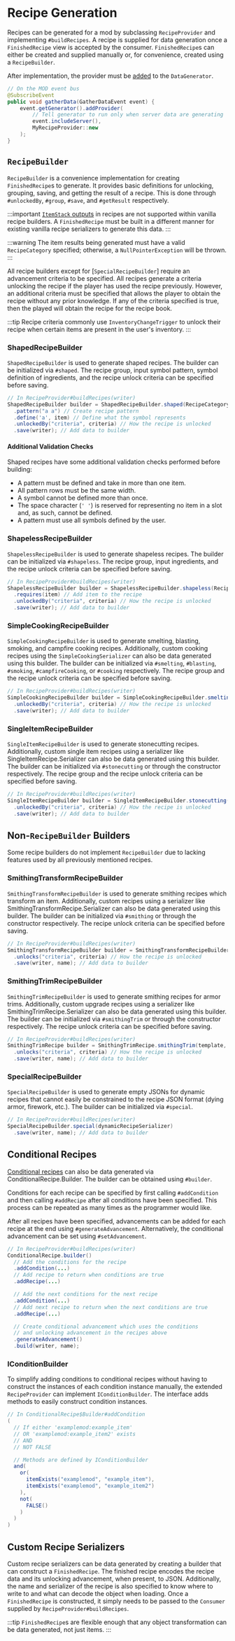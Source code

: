 # Recipe Generation

Recipes can be generated for a mod by subclassing `RecipeProvider` and implementing `#buildRecipes`. A recipe is supplied for data generation once a `FinishedRecipe` view is accepted by the consumer. `FinishedRecipe`s can either be created and supplied manually or, for convenience, created using a `RecipeBuilder`.

After implementation, the provider must be [added][datagen] to the `DataGenerator`.

```java
// On the MOD event bus
@SubscribeEvent
public void gatherData(GatherDataEvent event) {
    event.getGenerator().addProvider(
        // Tell generator to run only when server data are generating
        event.includeServer(),
        MyRecipeProvider::new
    );
}
```

## `RecipeBuilder`

`RecipeBuilder` is a convenience implementation for creating `FinishedRecipe`s to generate. It provides basic definitions for unlocking, grouping, saving, and getting the result of a recipe. This is done through `#unlockedBy`, `#group`, `#save`, and `#getResult` respectively.

:::important
[`ItemStack` outputs][stack] in recipes are not supported within vanilla recipe builders. A `FinishedRecipe` must be built in a different manner for existing vanilla recipe serializers to generate this data.
:::

:::warning
The item results being generated must have a valid `RecipeCategory` specified; otherwise, a `NullPointerException` will be thrown.
:::

All recipe builders except for [`SpecialRecipeBuilder`] require an advancement criteria to be specified. All recipes generate a criteria unlocking the recipe if the player has used the recipe previously. However, an additional criteria must be specified that allows the player to obtain the recipe without any prior knowledge. If any of the criteria specified is true, then the played will obtain the recipe for the recipe book.

:::tip
Recipe criteria commonly use `InventoryChangeTrigger` to unlock their recipe when certain items are present in the user's inventory.
:::

### ShapedRecipeBuilder

`ShapedRecipeBuilder` is used to generate shaped recipes. The builder can be initialized via `#shaped`. The recipe group, input symbol pattern, symbol definition of ingredients, and the recipe unlock criteria can be specified before saving.

```java
// In RecipeProvider#buildRecipes(writer)
ShapedRecipeBuilder builder = ShapedRecipeBuilder.shaped(RecipeCategory.MISC, result)
  .pattern("a a") // Create recipe pattern
  .define('a', item) // Define what the symbol represents
  .unlockedBy("criteria", criteria) // How the recipe is unlocked
  .save(writer); // Add data to builder
```

#### Additional Validation Checks

Shaped recipes have some additional validation checks performed before building:

- A pattern must be defined and take in more than one item.
- All pattern rows must be the same width.
- A symbol cannot be defined more than once.
- The space character (`' '`) is reserved for representing no item in a slot and, as such, cannot be defined.
- A pattern must use all symbols defined by the user.

### ShapelessRecipeBuilder

`ShapelessRecipeBuilder` is used to generate shapeless recipes. The builder can be initialized via `#shapeless`. The recipe group, input ingredients, and the recipe unlock criteria can be specified before saving.

```java
// In RecipeProvider#buildRecipes(writer)
ShapelessRecipeBuilder builder = ShapelessRecipeBuilder.shapeless(RecipeCategory.MISC, result)
  .requires(item) // Add item to the recipe
  .unlockedBy("criteria", criteria) // How the recipe is unlocked
  .save(writer); // Add data to builder
```

### SimpleCookingRecipeBuilder

`SimpleCookingRecipeBuilder` is used to generate smelting, blasting, smoking, and campfire cooking recipes. Additionally, custom cooking recipes using the `SimpleCookingSerializer` can also be data generated using this builder. The builder can be initialized via `#smelting`, `#blasting`, `#smoking`, `#campfireCooking`, or `#cooking` respectively. The recipe group and the recipe unlock criteria can be specified before saving.

```java
// In RecipeProvider#buildRecipes(writer)
SimpleCookingRecipeBuilder builder = SimpleCookingRecipeBuilder.smelting(input, RecipeCategory.MISC, result, experience, cookingTime)
  .unlockedBy("criteria", criteria) // How the recipe is unlocked 
  .save(writer); // Add data to builder
```

### SingleItemRecipeBuilder

`SingleItemRecipeBuilder` is used to generate stonecutting recipes. Additionally, custom single item recipes using a serializer like SingleItemRecipe.Serializer can also be data generated using this builder. The builder can be initialized via `#stonecutting` or through the constructor respectively. The recipe group and the recipe unlock criteria can be specified before saving.

```java
// In RecipeProvider#buildRecipes(writer)
SingleItemRecipeBuilder builder = SingleItemRecipeBuilder.stonecutting(input, RecipeCategory.MISC, result)
  .unlockedBy("criteria", criteria) // How the recipe is unlocked
  .save(writer); // Add data to builder
```

## Non-`RecipeBuilder` Builders

Some recipe builders do not implement `RecipeBuilder` due to lacking features used by all previously mentioned recipes.

### SmithingTransformRecipeBuilder

`SmithingTransformRecipeBuilder` is used to generate smithing recipes which transform an item. Additionally, custom recipes using a serializer like SmithingTransformRecipe.Serializer can also be data generated using this builder. The builder can be initialized via `#smithing` or through the constructor respectively. The recipe unlock criteria can be specified before saving.

```java
// In RecipeProvider#buildRecipes(writer)
SmithingTransformRecipeBuilder builder = SmithingTransformRecipeBuilder.smithing(template, base, addition, RecipeCategory.MISC, result)
  .unlocks("criteria", criteria) // How the recipe is unlocked
  .save(writer, name); // Add data to builder
```

### SmithingTrimRecipeBuilder

`SmithingTrimRecipeBuilder` is used to generate smithing recipes for armor trims. Additionally, custom upgrade recipes using a serializer like SmithingTrimRecipe.Serializer can also be data generated using this builder. The builder can be initialized via `#smithingTrim` or through the constructor respectively. The recipe unlock criteria can be specified before saving.

```java
// In RecipeProvider#buildRecipes(writer)
SmithingTrimRecipe builder = SmithingTrimRecipe.smithingTrim(template, base, addition, RecipeCategory.MISC)
  .unlocks("criteria", criteria) // How the recipe is unlocked
  .save(writer, name); // Add data to builder
```

### SpecialRecipeBuilder

`SpecialRecipeBuilder` is used to generate empty JSONs for dynamic recipes that cannot easily be constrained to the recipe JSON format (dying armor, firework, etc.). The builder can be initialized via `#special`.

```java
// In RecipeProvider#buildRecipes(writer)
SpecialRecipeBuilder.special(dynamicRecipeSerializer)
  .save(writer, name); // Add data to builder
```

## Conditional Recipes

[Conditional recipes][conditional] can also be data generated via ConditionalRecipe.Builder. The builder can be obtained using `#builder`.

Conditions for each recipe can be specified by first calling `#addCondition` and then calling `#addRecipe` after all conditions have been specified. This process can be repeated as many times as the programmer would like.

After all recipes have been specified, advancements can be added for each recipe at the end using `#generateAdvancement`. Alternatively, the conditional advancement can be set using `#setAdvancement`.

```java
// In RecipeProvider#buildRecipes(writer)
ConditionalRecipe.builder()
  // Add the conditions for the recipe
  .addCondition(...)
  // Add recipe to return when conditions are true
  .addRecipe(...)

  // Add the next conditions for the next recipe
  .addCondition(...)
  // Add next recipe to return when the next conditions are true
  .addRecipe(...)

  // Create conditional advancement which uses the conditions
  // and unlocking advancement in the recipes above
  .generateAdvancement()
  .build(writer, name);
```

### IConditionBuilder

To simplify adding conditions to conditional recipes without having to construct the instances of each condition instance manually, the extended `RecipeProvider` can implement `IConditionBuilder`. The interface adds methods to easily construct condition instances.

```java
// In ConditionalRecipe$Builder#addCondition
(
  // If either 'examplemod:example_item'
  // OR 'examplemod:example_item2' exists
  // AND
  // NOT FALSE

  // Methods are defined by IConditionBuilder
  and( 
    or(
      itemExists("examplemod", "example_item"),
      itemExists("examplemod", "example_item2")
    ),
    not(
      FALSE()
    )
  )
)
```

## Custom Recipe Serializers

Custom recipe serializers can be data generated by creating a builder that can construct a `FinishedRecipe`. The finished recipe encodes the recipe data and its unlocking advancement, when present, to JSON. Additionally, the name and serializer of the recipe is also specified to know where to write to and what can decode the object when loading. Once a `FinishedRecipe` is constructed, it simply needs to be passed to the `Consumer` supplied by `RecipeProvider#buildRecipes`.

:::tip
`FinishedRecipe`s are flexible enough that any object transformation can be data generated, not just items.
:::

[datagen]: ../resources/index.md#data-generation
[ingredients]: ../resources/server/recipes/ingredients.md#neoforge-types
[stack]: ../resources/server/recipes/index.md#recipe-itemstack-result
[conditional]: ../resources/server/conditional.md
[special]: #specialrecipebuilder

